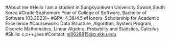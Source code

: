 #About me
#Hello I am a student in Sungkyunkwan University Suwon,South Korea
#Grade:Sophomore Year of College of Software, Bachelor of Software [03.2023]~
#GPA: 4.38/4.5
#Honors: Scholarship for Academic Excellence
#Coursework: Data Structure, Algorithm, System Program, Discrete Mathematics, Linear Algebra, Probablity and Statistics, Calculus
#Skills: c,c++,java
#Contact: sj0628815@g.skku.edu
